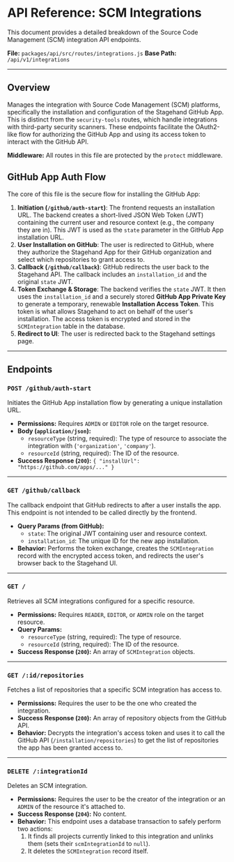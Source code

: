 # API Reference: SCM Integrations

This document provides a detailed breakdown of the Source Code Management (SCM) integration API endpoints.

**File:** `packages/api/src/routes/integrations.js`
**Base Path:** `/api/v1/integrations`

---

## Overview

Manages the integration with Source Code Management (SCM) platforms, specifically the installation and configuration of the Stagehand GitHub App. This is distinct from the `security-tools` routes, which handle integrations with third-party security scanners. These endpoints facilitate the OAuth2-like flow for authorizing the GitHub App and using its access token to interact with the GitHub API.

**Middleware:** All routes in this file are protected by the `protect` middleware.

## GitHub App Auth Flow

The core of this file is the secure flow for installing the GitHub App:

1.  **Initiation (`/github/auth-start`)**: The frontend requests an installation URL. The backend creates a short-lived JSON Web Token (JWT) containing the current user and resource context (e.g., the company they are in). This JWT is used as the `state` parameter in the GitHub App installation URL.
2.  **User Installation on GitHub**: The user is redirected to GitHub, where they authorize the Stagehand App for their GitHub organization and select which repositories to grant access to.
3.  **Callback (`/github/callback`)**: GitHub redirects the user back to the Stagehand API. The callback includes an `installation_id` and the original `state` JWT.
4.  **Token Exchange & Storage**: The backend verifies the `state` JWT. It then uses the `installation_id` and a securely stored **GitHub App Private Key** to generate a temporary, renewable **Installation Access Token**. This token is what allows Stagehand to act on behalf of the user's installation. The access token is encrypted and stored in the `SCMIntegration` table in the database.
5.  **Redirect to UI**: The user is redirected back to the Stagehand settings page.

---

## Endpoints

### `POST /github/auth-start`

Initiates the GitHub App installation flow by generating a unique installation URL.

*   **Permissions:** Requires `ADMIN` or `EDITOR` role on the target resource.
*   **Body (`application/json`):**
    *   `resourceType` (string, required): The type of resource to associate the integration with (`'organization'`, `'company'`).
    *   `resourceId` (string, required): The ID of the resource.
*   **Success Response (`200`):** `{ "installUrl": "https://github.com/apps/..." }`

---

### `GET /github/callback`

The callback endpoint that GitHub redirects to after a user installs the app. This endpoint is not intended to be called directly by the frontend.

*   **Query Params (from GitHub):**
    *   `state`: The original JWT containing user and resource context.
    *   `installation_id`: The unique ID for the new app installation.
*   **Behavior:** Performs the token exchange, creates the `SCMIntegration` record with the encrypted access token, and redirects the user's browser back to the Stagehand UI.

---

### `GET /`

Retrieves all SCM integrations configured for a specific resource.

*   **Permissions:** Requires `READER`, `EDITOR`, or `ADMIN` role on the target resource.
*   **Query Params:**
    *   `resourceType` (string, required): The type of resource.
    *   `resourceId` (string, required): The ID of the resource.
*   **Success Response (`200`):** An array of `SCMIntegration` objects.

---

### `GET /:id/repositories`

Fetches a list of repositories that a specific SCM integration has access to.

*   **Permissions:** Requires the user to be the one who created the integration.
*   **Success Response (`200`):** An array of repository objects from the GitHub API.
*   **Behavior:** Decrypts the integration's access token and uses it to call the GitHub API (`/installation/repositories`) to get the list of repositories the app has been granted access to.

---

### `DELETE /:integrationId`

Deletes an SCM integration.

*   **Permissions:** Requires the user to be the creator of the integration or an `ADMIN` of the resource it's attached to.
*   **Success Response (`204`):** No content.
*   **Behavior:** This endpoint uses a database transaction to safely perform two actions:
    1.  It finds all projects currently linked to this integration and unlinks them (sets their `scmIntegrationId` to `null`).
    2.  It deletes the `SCMIntegration` record itself. 